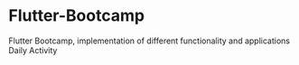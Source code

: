 # Flutter-Bootcamp
Flutter Bootcamp, implementation of different functionality and applications
 Daily Activity

